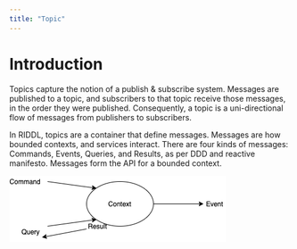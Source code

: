 ```yaml
---
title: "Topic"
---
```


# Introduction

Topics capture the notion of a publish & subscribe system. Messages are
published to a topic, and subscribers to that topic receive those messages, in
the order they were published. Consequently, a topic is a uni-directional
flow of messages from publishers to subscribers.

In RIDDL, topics are a container that define messages. Messages are how
bounded contexts, and services interact. There are four kinds of messages:
Commands, Events, Queries, and Results, as per DDD and reactive manifesto.
Messages form the API for a bounded context.

![cqrs](../../../../static/images/results.png "Entities")
